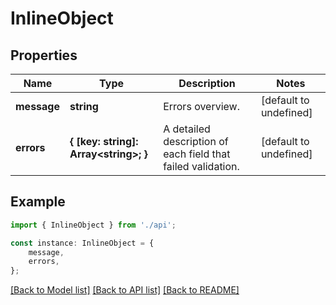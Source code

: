 # InlineObject


## Properties

Name | Type | Description | Notes
------------ | ------------- | ------------- | -------------
**message** | **string** | Errors overview. | [default to undefined]
**errors** | **{ [key: string]: Array&lt;string&gt;; }** | A detailed description of each field that failed validation. | [default to undefined]

## Example

```typescript
import { InlineObject } from './api';

const instance: InlineObject = {
    message,
    errors,
};
```

[[Back to Model list]](../README.md#documentation-for-models) [[Back to API list]](../README.md#documentation-for-api-endpoints) [[Back to README]](../README.md)
